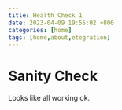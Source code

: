```yaml
---
title: Health Check 1
date: 2023-04-09 19:55:02 +800
categories: [home]
tags: [home,about,etegration]
---
```


# Sanity Check
Looks like all working ok.
